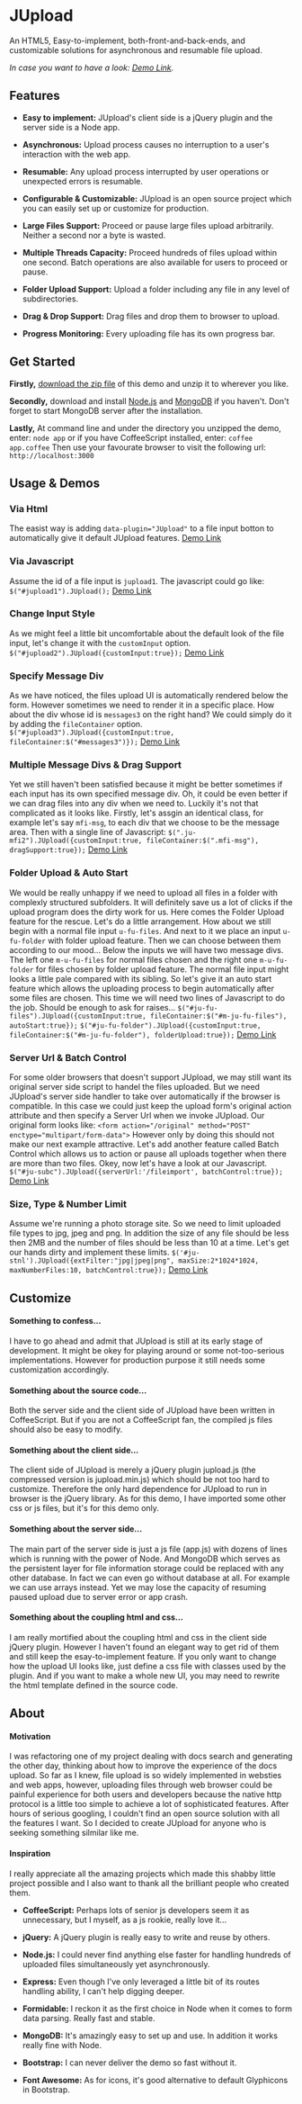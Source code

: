 JUpload
================================

An HTML5, Easy-to-implement, both-front-and-back-ends, and customizable solutions for asynchronous and resumable file upload.

*In case you want to have a look: [Demo Link](http://jerryit.com/jupload).*

Features
------------------------

* **Easy to implement:** JUpload's client side is a jQuery plugin and the server side is a Node app.

* **Asynchronous:** Upload process causes no interruption to a user's interaction with the web app.

* **Resumable:** Any upload process interrupted by user operations or unexpected errors is resumable.

* **Configurable & Customizable:** JUpload is an open source project which you can easily set up or customize for production.

* **Large Files Support:** Proceed or pause large files upload arbitrarily. Neither a second nor a byte is wasted.

* **Multiple Threads Capacity:** Proceed hundreds of files upload within one second. Batch operations are also available for users to proceed or pause.

* **Folder Upload Support:** Upload a folder including any file in any level of subdirectories.

* **Drag & Drop Support:** Drag files and drop them to browser to upload.

* **Progress Monitoring:** Every uploading file has its own progress bar.

Get Started
------------------------

**Firstly,** [download the zip file](https://github.com/jerryzou/JUpload/archive/master.zip) of this demo and unzip it to wherever you like.

**Secondly,** download and install [Node.js](http://nodejs.org/download/) and [MongoDB](http://www.mongodb.org/downloads) if you haven't. Don't forget to start MongoDB server after the installation.

**Lastly,** At command line and under the directory you unzipped the demo, enter: `node app` or if you have CoffeeScript installed, enter: `coffee app.coffee` Then use your favourate browser to visit the following url: `http://localhost:3000`

Usage & Demos
------------------------

### Via Html
The easist way is adding `data-plugin="JUpload"` to a file input botton to automatically give it default JUpload features.
[Demo Link](http://jerryit.com/jupload#viahtml)

### Via Javascript
Assume the id of a file input is `jupload1`. The javascript could go like: `$("#jupload1").JUpload();`
[Demo Link](http://jerryit.com/jupload#viajavascript)

### Change Input Style
As we might feel a little bit uncomfortable about the default look of the file input, let's change it with the `customInput` option. `$("#jupload2").JUpload({customInput:true});`
[Demo Link](http://jerryit.com/jupload#cis)

### Specify Message Div
As we have noticed, the files upload UI is automatically rendered below the form. However sometimes we need to render it in a specific place. How about the div whose id is `messages3` on the right hand? We could simply do it by adding the `fileContainer` option. `$("#jupload3").JUpload({customInput:true, fileContainer:$("#messages3")});`
[Demo Link](http://jerryit.com/jupload#cis)

### Multiple Message Divs & Drag Support
Yet we still haven't been satisfied because it might be better sometimes if each input has its own specified message div. Oh, it could be even better if we can drag files into any div when we need to.
Luckily it's not that complicated as it looks like. Firstly, let's assgin an identical class, for example let's say `mfi-msg`, to each div that we choose to be the message area. Then with a single line of Javascript:
`$(".ju-mfi2").JUpload({customInput:true, fileContainer:$(".mfi-msg"), dragSupport:true});`
[Demo Link](http://jerryit.com/jupload#mmdds)

### Folder Upload & Auto Start
We would be really unhappy if we need to upload all files in a folder with complexly structured subfolders. It will definitely save us a lot of clicks if the upload program does the dirty work for us. Here comes the Folder Upload feature for the rescue.
Let's do a little arrangement. How about we still begin with a normal file input `u-fu-files`. And next to it we place an input `u-fu-folder` with folder upload feature. Then we can choose between them according to our mood... Below the inputs we will have two message divs. The left one `m-u-fu-files` for normal files chosen and the right one `m-u-fu-folder` for files chosen by folder upload feature. The normal file input might looks a little pale compared with its sibling. So let's give it an auto start feature which allows the uploading process to begin automatically after some files are chosen. This time we will need two lines of Javascript to do the job. Should be enough to ask for raises...
`$("#ju-fu-files").JUpload({customInput:true, fileContainer:$("#m-ju-fu-files"), autoStart:true});`
`$("#ju-fu-folder").JUpload({customInput:true, fileContainer:$("#m-ju-fu-folder"), folderUpload:true});`
[Demo Link](http://jerryit.com/jupload#fuas)

### Server Url & Batch Control
For some older browsers that doesn't support JUpload, we may still want its original server side script to handel the files uploaded. But we need JUpload's server side handler to take over automatically if the browser is compatible. In this case we could just keep the upload form's original action attribute and then specify a Server Url when we invoke JUpload. Our original form looks like:
`<form action="/original" method="POST" enctype="multipart/form-data">`
However only by doing this should not make our next example attractive. Let's add another feature called Batch Control which allows us to action or pause all uploads together when there are more than two files. Okey, now let's have a look at our Javascript.
`$("#ju-subc").JUpload({serverUrl:'/fileimport', batchControl:true});`
[Demo Link](http://jerryit.com/jupload#subc)

### Size, Type & Number Limit
Assume we're running a photo storage site. So we need to limit uploaded file types to jpg, jpeg and png. In addition the size of any file should be less then 2MB and the number of files should be less than 10 at a time. Let's get our hands dirty and implement these limits.
`$('#ju-stnl').JUpload({extFilter:"jpg|jpeg|png", maxSize:2*1024*1024, maxNumberFiles:10, batchControl:true});`
[Demo Link](http://jerryit.com/jupload#stnl)

Customize
------------------------

#### Something to confess...

I have to go ahead and admit that JUpload is still at its early stage of development. It might be okey for playing around or some not-too-serious implementations. However for production purpose it still needs some customization accordingly.

#### Something about the source code...

Both the server side and the client side of JUpload have been written in CoffeeScript. But if you are not a CoffeeScript fan, the compiled js files should also be easy to modify.

#### Something about the client side...

The client side of JUpload is merely a jQuery plugin jupload.js (the compressed version is jupload.min.js) which should be not too hard to customize. Therefore the only hard dependence for JUpload to run in browser is the jQuery library. As for this demo, I have imported some other css or js files, but it's for this demo only.

#### Something about the server side...

The main part of the server side is just a js file (app.js) with dozens of lines which is running with the power of Node. And MongoDB which serves as the persistent layer for file information storage could be replaced with any other database. In fact we can even go without database at all. For example we can use arrays instead. Yet we may lose the capacity of resuming paused upload due to server error or app crash.

#### Something about the coupling html and css...

I am really mortified about the coupling html and css in the client side jQuery plugin. However I haven't found an elegant way to get rid of them and still keep the esay-to-implement feature. If you only want to change how the upload UI looks like, just define a css file with classes used by the plugin. And if you want to make a whole new UI, you may need to rewrite the html template defined in the source code.

About
------------------------

#### Motivation

I was refactoring one of my project dealing with docs search and generating the other day, thinking about how to improve the experience of the docs upload. So far as I knew, file upload is so widely implemented in websties and web apps, however, uploading files through web browser could be painful experience for both users and developers because the native http protocol is a little too simple to achieve a lot of sophisticated features. After hours of serious googling, I couldn't find an open source solution with all the features I want. So I decided to create JUpload for anyone who is seeking something silmilar like me.

#### Inspiration

I really appreciate all the amazing projects which made this shabby little project possible and I also want to thank all the brilliant people who created them.

* **CoffeeScript:** Perhaps lots of senior js developers seem it as unnecessary, but I myself, as a js rookie, really love it...

* **jQuery:** A jQuery plugin is really easy to write and reuse by others.

* **Node.js:** I could never find anything else faster for handling hundreds of uploaded files simultaneously yet asynchronously.

* **Express:** Even though I've only leveraged a little bit of its routes handling ability, I can't help digging deeper.

* **Formidable:** I reckon it as the first choice in Node when it comes to form data parsing. Really fast and stable.

* **MongoDB:** It's amazingly easy to set up and use. In addition it works really fine with Node.

* **Bootstrap:** I can never deliver the demo so fast without it.

* **Font Awesome:** As for icons, it's good alternative to default Glyphicons in Bootstrap.
